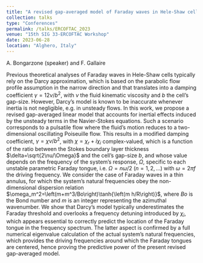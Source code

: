 ```yaml
---
title: "A revised gap-averaged model of Faraday waves in Hele-Shaw cells"
collection: talks
type: "Conferences"
permalink: /talks/ERCOFTAC_2023
venue: "15th SIG 33-ERCOFTAC Workshop"
date: 2023-06-28
location: "Alghero, Italy"
---
```


A. Bongarzone (speaker) and F. Gallaire

Previous theoretical analyses of Faraday waves in Hele-Shaw cells typically rely on the Darcy approximation, which is based on the parabolic flow profile assumption in the narrow direction and that translates into a damping coefficient $\gamma=12\nu/b^2$, with $\nu$ the fluid kinematic viscosity and $b$ the cell’s gap-size. However, Darcy’s model is known to be inaccurate whenever inertia is not negligible, e.g. in unsteady flows. In this work, we propose a revised gap-averaged linear model that accounts for inertial effects induced by the unsteady terms in the Navier-Stokes equations. Such a scenario corresponds to a pulsatile flow where the fluid’s motion reduces to a two-dimensional oscillating Poiseuille flow. This results in a modified damping coefficient, $\gamma=\chi \nu/b^2$, with $\chi=\chi_r+i\chi_i$ complex-valued, which is a function of the ratio between the Stokes boundary layer thickness $\delta=\sqrt{2\nu/\Omega}$ and the cell’s gap-size $`b`$, and whose value depends on the frequency of the system’s response, $\Omega$, specific to each unstable parametric Faraday tongue, i.e. $\Omega=n\omega/2$ ($n=1,2,...$) with $\omega=2\pi f$ the driving frequency. We consider the case of Faraday waves in a thin annulus, for which the system’s natural frequencies obey the non-dimensional dispersion relation $\omega_m^2=\left( m+m^3/Bo\right)\tanh{\left(m h/R\right)}$, where $Bo$ is the Bond number and $m$ is an integer representing the azimuthal wavenumber. We show that Darcy’s model typically underestimates the Faraday threshold and overlooks a frequency detuning introduced by $\chi_i$, which appears essential to correctly predict the location of the Faraday tongue in the frequency spectrum. The latter aspect is confirmed by a full numerical eigenvalue calculation of the actual system’s natural frequencies, which provides the driving frequencies around which the Faraday tongues are centered, hence proving the predictive power of the present revised gap-averaged model.

